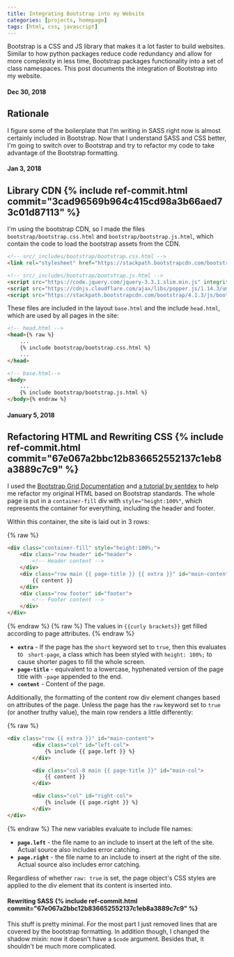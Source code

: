 ```yaml
---
title: Integrating Bootstrap into my Website
categories: [projects, homepage]
tags: [html, css, javascript]
---
```

Bootstrap is a CSS and JS library that makes it a lot faster to build websites.
Similar to how python packages reduce code redundancy and allow for more complexity
in less time, Bootstrap packages functionality into a set of class namespaces.
This post documents the integration of Bootstrap into my website.

#### Dec 30, 2018
## Rationale
I figure some of the boilerplate that I'm writing in SASS right now is almost certainly included in Bootstrap.
Now that I understand SASS and CSS better, I'm going to switch over to Bootstrap and try
 to refactor my code to take advantage of the Bootstrap formatting.

#### Jan 3, 2018
## Library CDN {% include ref-commit.html commit="3cad96569b964c415cd98a3b66aed73c01d87113" %}
I'm using the bootstrap CDN, so I made the files `bootstrap/bootstrap.css.html`
and `bootstrap/bootstrap.js.html`, which contain the code to load the bootstrap assets from the CDN.

```html
<!-- src/_includes/bootstrap/bootstrap.css.html -->
<link rel="stylesheet" href="https://stackpath.bootstrapcdn.com/bootstrap/4.1.3/css/bootstrap.min.css" integrity="sha384-MCw98/SFnGE8fJT3GXwEOngsV7Zt27NXFoaoApmYm81iuXoPkFOJwJ8ERdknLPMO" crossorigin="anonymous">

<!-- src/_includes/bootstrap/bootstrap.js.html -->
<script src="https://code.jquery.com/jquery-3.3.1.slim.min.js" integrity="sha384-q8i/X+965DzO0rT7abK41JStQIAqVgRVzpbzo5smXKp4YfRvH+8abtTE1Pi6jizo" crossorigin="anonymous"></script>
<script src="https://cdnjs.cloudflare.com/ajax/libs/popper.js/1.14.3/umd/popper.min.js" integrity="sha384-ZMP7rVo3mIykV+2+9J3UJ46jBk0WLaUAdn689aCwoqbBJiSnjAK/l8WvCWPIPm49" crossorigin="anonymous"></script>
<script src="https://stackpath.bootstrapcdn.com/bootstrap/4.1.3/js/bootstrap.min.js" integrity="sha384-ChfqqxuZUCnJSK3+MXmPNIyE6ZbWh2IMqE241rYiqJxyMiZ6OW/JmZQ5stwEULTy" crossorigin="anonymous"></script>
```

These files are included in the layout `base.html` and the include `head.html`, which are used by all pages in the site:
```html
<!-- head.html -->
<head>{% raw %}
    ...
    {% include bootstrap/bootstrap.css.html %}
    ...
</head>

<!-- base.html-->
<body>
    ...
    {% include bootstrap/bootstrap.js.html %}
</body>{% endraw %}
```

#### January 5, 2018
## Refactoring HTML and Rewriting CSS {% include ref-commit.html commit="67e067a2bbc12b836652552137c1eb8a3889c7c9" %}
I used the [Bootstrap Grid Documentation][bs-grid-docs] and [a tutorial by sentdex][sentdex-bootstrap]
to help me refactor my original HTML based on Bootstrap standards. The whole page is
put in a `container-fill` div with `style="height:100%"`, which represents the container for everything,
including the header and footer.

[bs-grid-docs]: https://getbootstrap.com/docs/4.0/layout/grid/
[sentdex-bootstrap]: https://pythonprogramming.net/design-bootstrap-django-python-tutorial/

Within this container, the site is laid out in 3 rows:

{% raw %}
```html
<div class="container-fill" style="height:100%;">
    <div class="row header" id="header">
        <!-- Header content -->
    </div>
    <div class="row main {{ page-title }} {{ extra }}" id="main-content">
        {{ content }}
    </div>
    <div class="row footer" id="footer">
        <!-- Footer content -->
    </div>
</div>
```
{% endraw %}
{% raw %}
The values in `{{curly brackets}}` get filled according to page attributes.
{% endraw %}

* **`extra`** - If the page has the `short` keyword set to `true`, then this evaluates to ` short-page`,
a class which has been styled with `height: 100%;` to cause shorter pages to fill the whole screen.
* **`page-title`** - equivalent to a lowercase, hyphenated version of the page title with `-page` appended to the end.
* **`content`** - Content of the page.

Additionally, the formatting of the content row div element changes based on attributes of the page.
Unless the page has the `raw` keyword set to `true` (or another truthy value),
the main row renders a little differently:

{% raw %}
```html
<div class="row {{ extra }}" id="main-content">
        <div class="col" id="left-col">
            {% include {{ page.left }} %}
        </div>

        <div class="col-8 main {{ page-title }}" id="main-col">
            {{ content }}
        </div>

        <div class="col" id="right-col">
            {% include {{ page.right }} %}
        </div>
</div>
```
{% endraw %}
The new variables evaluate to include file names:

* **`page.left`** - the file name to an include to insert at the left of the site.
Actual source also includes error catching.
* **`page.right`** - the file name to an include to insert at the right of the site.
Actual source also includes error catching.

Regardless of whether `raw: true` is set, the page object's CSS styles are applied to the div element
that its content is inserted into.

#### Rewriting SASS {% include ref-commit.html commit="67e067a2bbc12b836652552137c1eb8a3889c7c9" %}
This stuff is pretty minimal. For the most part I just removed lines that are covered by the bootstrap formatting.
In addition though, I changed the shadow mixin: now it doesn't have a `$code` argument.
Besides that, it shouldn't be much more complicated.
